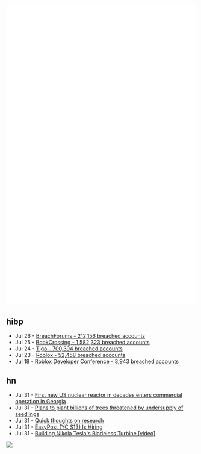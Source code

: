 ![Metrics](https://raw.githubusercontent.com/phixion/phixion/master/metrics.svg)

## hibp

<!--
for https://github.com/phixion/phixion/blob/main/.github/workflows/feeds.yml
-->
<!--START_SECTION:haveibeenpwnd-->
- Jul 26 - [BreachForums - 212,156 breached accounts](https://haveibeenpwned.com/PwnedWebsites#BreachForums)
- Jul 25 - [BookCrossing - 1,582,323 breached accounts](https://haveibeenpwned.com/PwnedWebsites#BookCrossing)
- Jul 24 - [Tigo - 700,394 breached accounts](https://haveibeenpwned.com/PwnedWebsites#Tigo)
- Jul 23 - [Roblox - 52,458 breached accounts](https://haveibeenpwned.com/PwnedWebsites#Roblox)
- Jul 18 - [Roblox Developer Conference - 3,943 breached accounts](https://haveibeenpwned.com/PwnedWebsites#RobloxDeveloperConference)
<!--END_SECTION:haveibeenpwnd-->

## hn

<!--
for https://github.com/phixion/phixion/blob/main/.github/workflows/feeds.yml
-->
<!--START_SECTION:hn-->
- Jul 31 - [First new US nuclear reactor in decades enters commercial operation in Georgia](https://apnews.com/article/georgia-power-nuclear-reactor-vogtle-9555e3f9169f2d58161056feaa81a425)
- Jul 31 - [Plans to plant billions of trees threatened by undersupply of seedlings](https://www.uvm.edu/news/story/plans-plant-billions-trees-threatened-massive-undersupply-seedlings)
- Jul 31 - [Quick thoughts on research](https://michaelnotebook.com/qtr/index.html)
- Jul 31 - [EasyPost (YC S13) Is Hiring](https://www.easypost.com/careers)
- Jul 31 - [Building Nikola Tesla's Bladeless Turbine [video]](https://www.youtube.com/watch?v=Tuzh9mHvzkk)
<!--END_SECTION:hn-->

<!--
for https://yhype.me
-->
![](https://hit.yhype.me/github/profile?user_id=13013670)
